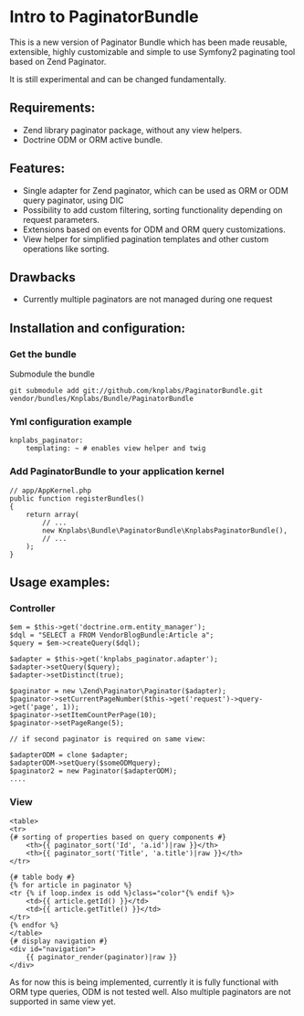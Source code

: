 # Intro to PaginatorBundle

This is a new version of Paginator Bundle which has been made reusable, extensible, 
highly customizable and simple to use Symfony2 paginating tool
based on Zend Paginator.

It is still experimental and can be changed fundamentally.

## Requirements:

- Zend library paginator package, without any view helpers.
- Doctrine ODM or ORM active bundle.

## Features:

- Single adapter for Zend paginator, which can be used as ORM or ODM query paginator, using DIC
- Possibility to add custom filtering, sorting functionality depending on request parameters.
- Extensions based on events for ODM and ORM query customizations.
- View helper for simplified pagination templates and other custom operations like sorting.

## Drawbacks

- Currently multiple paginators are not managed during one request

## Installation and configuration:

### Get the bundle

Submodule the bundle

    git submodule add git://github.com/knplabs/PaginatorBundle.git vendor/bundles/Knplabs/Bundle/PaginatorBundle

### Yml configuration example

    knplabs_paginator: 
        templating: ~ # enables view helper and twig

### Add PaginatorBundle to your application kernel

    // app/AppKernel.php
    public function registerBundles()
    {
        return array(
            // ...
            new Knplabs\Bundle\PaginatorBundle\KnplabsPaginatorBundle(),
            // ...
        );
    }

## Usage examples:

### Controller

    $em = $this->get('doctrine.orm.entity_manager');
    $dql = "SELECT a FROM VendorBlogBundle:Article a";
    $query = $em->createQuery($dql);
        
    $adapter = $this->get('knplabs_paginator.adapter');
    $adapter->setQuery($query);
    $adapter->setDistinct(true);
    
    $paginator = new \Zend\Paginator\Paginator($adapter);
    $paginator->setCurrentPageNumber($this->get('request')->query->get('page', 1));
    $paginator->setItemCountPerPage(10);
    $paginator->setPageRange(5);

    // if second paginator is required on same view:
    
    $adapterODM = clone $adapter;
    $adapterODM->setQuery($someODMquery);
    $paginator2 = new Paginator($adapterODM);
    ....

### View

    <table>
    <tr>
    {# sorting of properties based on query components #}
        <th>{{ paginator_sort('Id', 'a.id')|raw }}</th>
        <th>{{ paginator_sort('Title', 'a.title')|raw }}</th>
    </tr>

    {# table body #}
    {% for article in paginator %}
    <tr {% if loop.index is odd %}class="color"{% endif %}>
        <td>{{ article.getId() }}</td>
        <td>{{ article.getTitle() }}</td>
    </tr>
    {% endfor %}
    </table>
    {# display navigation #}
    <div id="navigation">
        {{ paginator_render(paginator)|raw }}
    </div>

As for now this is being implemented, currently it is fully functional with ORM
type queries, ODM is not tested well. Also multiple paginators are not supported in same view yet.
